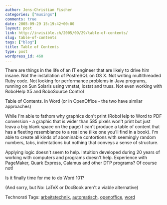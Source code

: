 ```yaml
---
author: Jens-Christian Fischer
categories: ["musings"]
comments: true
date: 2005-09-29 15:19:42+00:00
layout: post
link: http://invisible.ch/2005/09/29/table-of-contents/
slug: table-of-contents
tags: ["blog"]
title: Table of Contents
type: post
wordpress_id: 460
---
```



There are things in the life of an IT engineer that are likely to drive him insane. Not the installation of PostreSQL on OS X. Not writing multithreaded Ruby code. Not looking for performance problems in Java programs, running on Sun Solaris using vmstat, iostat and truss. Not even working with RoboHelp X5 and RoboSource Control



Table of Contents. In Word (or in OpenOffice - the two have similar approaches)



While I'm able to fathom why graphics don't print (RoboHelp to Word to PDF conversion - a graphic that is wider than 585 pixels won't print but just leava a big blank space on the page) I can't produce a table of content that has a fleeting resemblance to a real one (like one you'll find in a book). I'm able to create all kinds of abominable contortions with seemingly random numbers, tabs, indentations but nothing that conveys a sense of structure.



Applying logic doesn't seem to help. Intuition developed during 20 years of working with computers and programs doesn't help. Experience with PageMaker, Quark Express, Calamus and other DTP programs? Of course not!



Is it finally time for me to do Word 101?



(And sorry, but No: LaTeX or DocBook aren't a viable alternative)





Technorati Tags: [arbeitstechnik](http://technorati.com/tag/arbeitstechnik), [automatisch](http://technorati.com/tag/automatisch), [openoffice](http://technorati.com/tag/openoffice), [word](http://technorati.com/tag/word)
